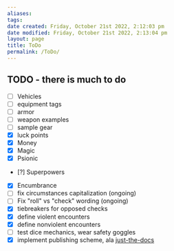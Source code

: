 ```yaml
---
aliases: 
tags: 
date created: Friday, October 21st 2022, 2:12:03 pm
date modified: Friday, October 21st 2022, 2:13:04 pm
layout: page
title: ToDo
permalink: /ToDo/
---
```

## TODO - there is much to do

- [ ] Vehicles
- [ ] equipment tags
- [ ] armor
- [ ] weapon examples
- [ ] sample gear
- [x] luck points
- [x] Money
- [x] Magic
- [x] Psionic
- [?] Superpowers
- [X] Encumbrance
- [ ] fix circumstances capitalization (ongoing)
- [ ] Fix "roll" vs "check" wording (ongoing)
- [x] tiebreakers for opposed checks
- [x] define violent encounters
- [x] define nonviolent encounters
- [ ] test dice mechanics, wear safety goggles
- [X] implement publishing scheme, ala [just-the-docs](https://github.com/just-the-docs/just-the-docs)
